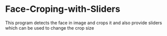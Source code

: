 # Face-Croping-with-Sliders
This program detects the face in image and crops it and also provide sliders which can be used to change the crop size
